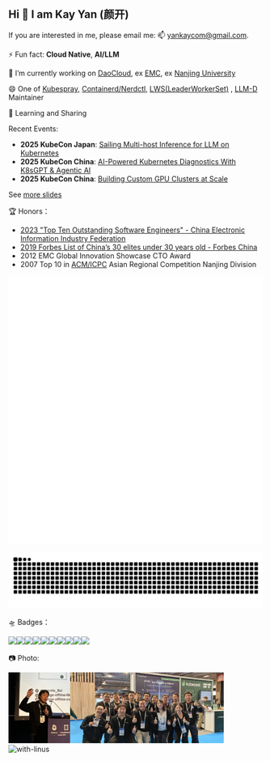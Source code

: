 ## Hi 👋 I am Kay Yan (颜开)

If you are interested in me, please email me:  📫 yankaycom@gmail.com. 

⚡ Fun fact: **Cloud Native**, **AI/LLM**  

🔭 I’m currently working on [DaoCloud](https://www.daocloud.io/en/), ex [EMC](https://en.wikipedia.org/wiki/Dell_EMC), ex [Nanjing University](https://en.wikipedia.org/wiki/Nanjing_University)

😄 One of [Kubespray](https://github.com/kubernetes-sigs/kubespray), [Containerd/Nerdctl](https://github.com/containerd/nerdctl), [LWS(LeaderWorkerSet)](https://github.com/kubernetes-sigs/lws) , [LLM-D](https://github.com/llm-d) Maintainer

🌱 Learning and Sharing

Recent Events:
- **2025 KubeCon Japan**: [Sailing Multi-host Inference for LLM on Kubernetes](https://kccncjpn2025.sched.com/event/1x6zY/sailing-multi-host-inference-for-llm-on-kubernetes-kay-yan-daocloud)
- **2025 KubeCon China**: [AI-Powered Kubernetes Diagnostics With K8sGPT & Agentic AI](https://kccncchn2025.sched.com/event/1x5iR/cl-lightning-talk-ai-powered-kubernetes-diagnostics-with-k8sgpt-kay-yan-daocloud)
- **2025 KubeCon China**: [Building Custom GPU Clusters at Scale][def]

See [more slides](slides/README.md)

🏆 Honors：

* [2023 "Top Ten Outstanding Software Engineers" - China Electronic Information Industry Federation](https://baijiahao.baidu.com/s?id=1776345995076640356&wfr=spider&for=pc)
* [2019 Forbes List of China’s 30 elites under 30 years old - Forbes China](https://www.forbeschina.com/lists/1725)
* 2012 EMC Global Innovation Showcase CTO Award
* 2007 Top 10 in [ACM/ICPC](https://en.wikipedia.org/wiki/International_Collegiate_Programming_Contest) Asian Regional Competition Nanjing Division

![Metrics](https://github.com/yankay/yankay/blob/main/github-metrics.svg)

![github contribution grid snake animation](https://raw.githubusercontent.com/yankay/yankay/output/github-contribution-grid-snake.svg)

🛸 Badges：

<img src="https://images.credly.com/images/43195a73-9ee6-40c7-bd75-eae8515ac836/blob" height="100"/><img src="https://images.credly.com/images/67a3d9a6-e07c-443e-9ac3-e72067b407d8/blob" height="100"/><img src="https://images.credly.com/images/ebedf05f-3b04-4163-a147-9e469bdaddbf/blob" height="100"/><img src="https://images.credly.com/images/7452e181-d092-4b92-934f-dfc16d9061e9/image.png" height="100"/><img src="https://images.credly.com/images/659b3a27-9b9d-4a19-8548-b686d3563c2b/image.png" height="100"/><img src="https://images.credly.com/images/8ce9ab71-6745-4b22-98f2-99f3b12a3aa6/image.png" height="100"/><img src="https://images.credly.com/images/23f11122-3a84-4796-9854-6cbdae8a73bf/image.png" height="100"/><img src="https://images.credly.com/images/8b8ed108-e77d-4396-ac59-2504583b9d54/cka_from_cncfsite__281_29.png" height="100"/><img src="https://images.credly.com/images/9945dfcb-1cca-4529-85e6-db1be3782210/kubernetes-security-specialist-logo2.png" height="100"/><img src="https://images.credly.com/images/cc8adc83-1dc6-4d57-8e20-22171247e052/blob" height="100"/>

📷 Photo:

<img src="./pictures/self.jpg" alt="self" height="140"><img src="./pictures/together.jpg" alt="together" height="140"><img src="./pictures/with-linus.jpg" alt="with-linus" height="140">




[def]: https://kccncchn2025.sched.com/event/1x5hZ/building-custom-gpu-clusters-at-scale-using-kubespray-to-create-high-performance-ai-infrastructure-kay-yan-daocloud-rong-zhang-vivo
